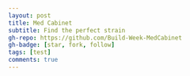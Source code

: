 ```yaml
---
layout: post
title: Med Cabinet
subtitle: Find the perfect strain
gh-repo: https://github.com/Build-Week-MedCabinet
gh-badge: [star, fork, follow]
tags: [test]
comments: true
---
```

